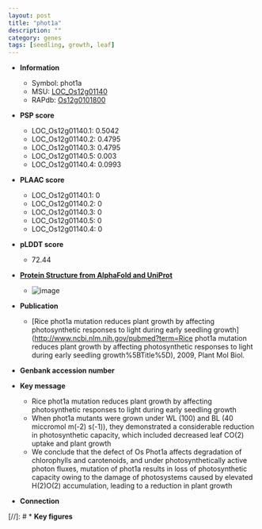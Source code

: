 ```yaml
---
layout: post
title: "phot1a"
description: ""
category: genes
tags: [seedling, growth, leaf]
---
```


* **Information**  
    + Symbol: phot1a  
    + MSU: [LOC_Os12g01140](http://rice.plantbiology.msu.edu/cgi-bin/ORF_infopage.cgi?orf=LOC_Os12g01140)  
    + RAPdb: [Os12g0101800](http://rapdb.dna.affrc.go.jp/viewer/gbrowse_details/irgsp1?name=Os12g0101800)  

* **PSP score**  
    + LOC_Os12g01140.1: 0.5042 
    + LOC_Os12g01140.2: 0.4795 
    + LOC_Os12g01140.3: 0.4795 
    + LOC_Os12g01140.5: 0.003 
    + LOC_Os12g01140.4: 0.0993 

* **PLAAC score**  
    + LOC_Os12g01140.1: 0 
    + LOC_Os12g01140.2: 0 
    + LOC_Os12g01140.3: 0 
    + LOC_Os12g01140.5: 0 
    + LOC_Os12g01140.4: 0 

* **pLDDT score**
    + 72.44

* **[Protein Structure from AlphaFold and UniProt](https://www.uniprot.org/uniprotkb/Q2QYY8/entry#structure)**
    + ![image](https://ricepsp.github.io/images/Q2/AF-Q2QYY8-F1.png)

* **Publication**  
    + [Rice phot1a mutation reduces plant growth by affecting photosynthetic responses to light during early seedling growth](http://www.ncbi.nlm.nih.gov/pubmed?term=Rice phot1a mutation reduces plant growth by affecting photosynthetic responses to light during early seedling growth%5BTitle%5D), 2009, Plant Mol Biol.

* **Genbank accession number**  

* **Key message**  
    + Rice phot1a mutation reduces plant growth by affecting photosynthetic responses to light during early seedling growth
    + When phot1a mutants were grown under WL (100) and BL (40 miccromol m(-2) s(-1)), they demonstrated a considerable reduction in photosynthetic capacity, which included decreased leaf CO(2) uptake and plant growth
    + We conclude that the defect of Os Phot1a affects degradation of chlorophylls and carotenoids, and under photosynthetically active photon fluxes, mutation of phot1a results in loss of photosynthetic capacity owing to the damage of photosystems caused by elevated H(2)O(2) accumulation, leading to a reduction in plant growth

* **Connection**  

[//]: # * **Key figures**  


